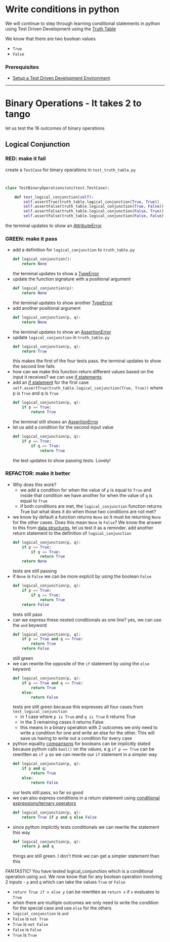 # Write conditions in python

We will continue to step through learning conditional statements in python using Test Driven Development using the [Truth Table](https://en.wikipedia.org/wiki/Truth_table)

We know that there are two boolean values
- `True`
- `False`

### Prerequisites

- [Setup a Test Driven Development Environment](./TDD_SETUP.md)

---

# Binary Operations - It takes 2 to tango

let us test the 16 outcomes of binary operations

## Logical Conjunction

### **RED**: make it fail

create a `TestCase` for binary operations in `test_truth_table.py`

```python


class TestBinaryOperations(unittest.TestCase):

    def test_logical_conjunction(self):
        self.assertTrue(truth_table.logical_conjunction(True, True))
        self.assertFalse(truth_table.logical_conjunction(True, False))
        self.assertFalse(truth_table.logical_conjunction(False, True))
        self.assertFalse(truth_table.logical_conjunction(False, False))
```
the terminal updates to show an [AttributeError](./ATTRIBUTE_ERROR.md)

### **GREEN**: make it pass

- add a definition for `logical_conjunction` to `truth_table.py`
    ```python
    def logical_conjunction():
        return None
    ```
    the terminal updates to show a [TypeError](./TYPE_ERROR.md)
- update the function signature with a positional argument
    ```python
    def logical_conjunction(p):
        return None
    ```
    the terminal updates to show another [TypeError](./TYPE_ERROR.md)
- add another positional argument
    ```python
    def logical_conjunction(p, q):
        return None
    ```
    the terminal updates to show an [AssertionError](./ASSERTION_ERROR.md)
- update `logical_conjunction` in `truth_table.py`
    ```python
    def logical_conjunction(p, q):
        return True
    ```
    this makes the first of the four tests pass. the terminal updates to show the second line fails
- how can we make this function return different values based on the input it receives? we can use [if statements](https://docs.python.org/3/tutorial/controlflow.html?highlight=statement#if-statements)
- add an [if statement](https://docs.python.org/3/reference/compound_stmts.html?highlight=return%20true#the-if-statement) for the first case `self.assertTrue(truth_table.logical_conjunction(True, True))` where p is `True` and q is `True`
    ```python
    def logical_conjunction(p, q):
        if p == True:
            return True
    ```
    the terminal still shows an [AssertionError](./ASSERTION_ERROR.md)
- let us add a condition for the second input value
    ```python
    def logical_conjunction(p, q):
        if p == True:
            if q == True:
                return True
    ```
    the test updates to show passing tests. Lovely!


### **REFACTOR**: make it better

- Why does this work?
    - we add a condition for when the value of `p` is equal to `True` and inside that condition we have another for when the value of `q` is equal to `True`
    - if both conditions are met, the `logical_conjunction` function returns True but what does it do when those two conditions are not met?
- we know by default a function returns `None` so it must be returning `None` for the other cases. Does this mean `None` is `False`? We know the answer to this from [data structures](./06_DATA_STRUCTURES.md), let us test it as a reminder. add another return statement to the definition of `logical_conjunction`
    ```python
    def logical_conjunction(p, q):
        if p == True:
            if q == True:
                return True
        return None
    ```
    tests are still passing
- if `None` is `False` we can be more explicit by using the boolean `False`
    ```python
    def logical_conjunction(p, q):
        if p == True:
            if q == True:
                return True
        return False
    ```
    tests still pass
- can we express these nested conditionals as one line? yes, we can use the `and` keyword
    ```python
    def logical_conjunction(p, q):
        if p == True and q == True:
            return True
        return False
    ```
    still green
- we can rewrite the opposite of the `if` statement by using the `else` keyword
    ```python
    def logical_conjunction(p, q):
        if p == True and q == True:
            return True
        else:
            return False
    ```
    tests are still green because this expresses all four cases from `test_logical_conjunction`
    - in 1 case where `p is True` and `q is True` it returns True
    - in the 3 remaining cases it returns False
    - this means in a binary operation with 2 outcomes we only need to write a condition for one and write an else for the other. This will save us having to write out a condition for every case
- python equality [comparisons](https://docs.python.org/3/reference/expressions.html?highlight=ternary%20conditional#comparisons) for booleans can be implicitly stated because python calls `bool()` on the values, e.g `if p == True` can be rewritten as `if p` so we can rewrite our `if` statement in a simpler way
    ```python
    def logical_conjunction(p, q):
        if p and q:
            return True
        else:
            return False
    ```
    our tests still pass, so far so good
- we can also express conditions in a return statement using [conditional expressions/ternary operators](https://docs.python.org/3/reference/expressions.html?highlight=ternary%20conditional#conditional-expressions)
    ```python
    def logical_conjunction(p, q):
        return True if p and q else False
    ```
- since python implicitly tests conditionals we can rewrite the statement this way
    ```python
    def logical_conjunction(p, q):
        return p and q
    ```
    things are still green. I don't think we can get a simpler statement than this

*FANTASTIC!* You have tested logical_conjunction which is a conditional operation using `and`. We now know that for any boolean operation involving 2 inputs - `p` and `q` which can take the values `True` or `False`
- `return True if x else y` can be rewritten as `return x` if `x` evaluates to `True`
- when there are multiple outcomes we only need to write the condition for the special case and use `else` for the others
- `logical_conjunction` is `and`
- `False` is `not True`
- `True` is `not False`
- `False` is `False`
- `True` is `True`
